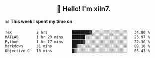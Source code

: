 <h2 align="center">👋 Hello! I'm xiln7.</h2>

📊 **This week I spent my time on**
<!--START_SECTION:waka-->

```txt
TeX           2 hrs           ████████▓░░░░░░░░░░░░░░░░   34.80 %
MATLAB        1 hr 23 mins    ██████░░░░░░░░░░░░░░░░░░░   23.97 %
Python        1 hr 17 mins    █████▓░░░░░░░░░░░░░░░░░░░   22.30 %
Markdown      31 mins         ██▒░░░░░░░░░░░░░░░░░░░░░░   09.10 %
Objective-C   18 mins         █▒░░░░░░░░░░░░░░░░░░░░░░░   05.43 %
```

<!--END_SECTION:waka-->


